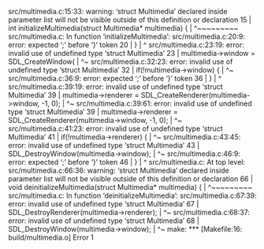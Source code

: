 src/multimedia.c:15:33: warning: ‘struct Multimedia’ declared inside parameter list will not be visible outside of this definition or declaration
   15 | int initializeMultimedia(struct Multimedia* multimedia) {
      |                                 ^~~~~~~~~~
src/multimedia.c: In function ‘initializeMultimedia’:
src/multimedia.c:20:9: error: expected ‘;’ before ‘}’ token
   20 |         }
      |         ^
src/multimedia.c:23:19: error: invalid use of undefined type ‘struct Multimedia’
   23 |         multimedia->window = SDL_CreateWindow(
      |                   ^~
src/multimedia.c:32:23: error: invalid use of undefined type ‘struct Multimedia’
   32 |         if(!multimedia->window) {
      |                       ^~
src/multimedia.c:36:9: error: expected ‘;’ before ‘}’ token
   36 |         }
      |         ^
src/multimedia.c:39:19: error: invalid use of undefined type ‘struct Multimedia’
   39 |         multimedia->renderer = SDL_CreateRenderer(multimedia->window, -1, 0);
      |                   ^~
src/multimedia.c:39:61: error: invalid use of undefined type ‘struct Multimedia’
   39 |         multimedia->renderer = SDL_CreateRenderer(multimedia->window, -1, 0);
      |                                                             ^~
src/multimedia.c:41:23: error: invalid use of undefined type ‘struct Multimedia’
   41 |         if(!multimedia->renderer) {
      |                       ^~
src/multimedia.c:43:45: error: invalid use of undefined type ‘struct Multimedia’
   43 |                 SDL_DestroyWindow(multimedia->window);
      |                                             ^~
src/multimedia.c:46:9: error: expected ‘;’ before ‘}’ token
   46 |         }
      |         ^
src/multimedia.c: At top level:
src/multimedia.c:66:36: warning: ‘struct Multimedia’ declared inside parameter list will not be visible outside of this definition or declaration
   66 | void deinitializeMultimedia(struct Multimedia* multimedia) {
      |                                    ^~~~~~~~~~
src/multimedia.c: In function ‘deinitializeMultimedia’:
src/multimedia.c:67:39: error: invalid use of undefined type ‘struct Multimedia’
   67 |         SDL_DestroyRenderer(multimedia->renderer);
      |                                       ^~
src/multimedia.c:68:37: error: invalid use of undefined type ‘struct Multimedia’
   68 |         SDL_DestroyWindow(multimedia->window);
      |                                     ^~
make: *** [Makefile:16: build/multimedia.o] Error 1

